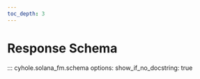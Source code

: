 ```yaml
---
toc_depth: 3
---
```

# Response Schema

::: cyhole.solana_fm.schema
    options:
        show_if_no_docstring: true